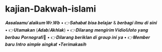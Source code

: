 # kajian-Dakwah-islami
𝑨𝒔𝒔𝒂𝒍𝒂𝒂𝒎𝒖'𝒂𝒍𝒂𝒊𝒌𝒖𝒎 𝑾𝒓.𝑾𝒃  • 👉𝑺𝒂𝒉𝒂𝒃𝒂𝒕  𝒃𝒊𝒔𝒂 𝒃𝒆𝒍𝒂𝒋𝒂𝒓 &amp; 𝒃𝒆𝒓𝒃𝒂𝒈𝒊 𝒊𝒍𝒎𝒖 𝒅𝒊 𝒔𝒊𝒏𝒊 • 👉𝑼𝒕𝒂𝒎𝒂𝒌𝒂𝒏 (𝑨𝒅𝒂𝒃/𝑨𝒌𝒉𝒍𝒂𝒌) • 👉𝑫𝒊𝒍𝒂𝒓𝒂𝒏𝒈 𝒎𝒆𝒏𝒈𝒊𝒓𝒊𝒎 𝑽𝒊𝒅𝒊𝒐&amp;𝒇𝒐𝒕𝒐 𝒚𝒂𝒏𝒈 𝒃𝒆𝒓𝒃𝒂𝒖  𝑷𝒐𝒓𝒏𝒐𝒈𝒓𝒂𝒇𝒊🔞 • 👉𝑫𝒊𝒍𝒂𝒓𝒂𝒏𝒈 𝒃𝒆𝒓𝒊𝒌𝒍𝒂𝒏 𝒅𝒊 𝒈𝒓𝒐𝒖𝒑 𝒊𝒏𝒊 𝒚𝒂 • 👉𝑴𝒆𝒎𝒃𝒆𝒓 𝒃𝒂𝒓𝒖 𝑰𝒏𝒕𝒓𝒐 𝒔𝒊𝒎𝒑𝒍𝒆 𝒔𝒊𝒏𝒈𝒌𝒂𝒕  •𝑻𝒆𝒓𝒊𝒎𝒂𝒌𝒂𝒔𝒊𝒉     
